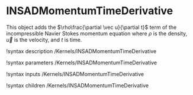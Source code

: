 # INSADMomentumTimeDerivative

This object adds the $\rho\frac{\partial \vec u}{\partial t}$ term of the
incompressible Navier Stokes momentum equation where $\rho$ is the density,
$\vec u$ is the velocity, and $t$ is time.

!syntax description /Kernels/INSADMomentumTimeDerivative

!syntax parameters /Kernels/INSADMomentumTimeDerivative

!syntax inputs /Kernels/INSADMomentumTimeDerivative

!syntax children /Kernels/INSADMomentumTimeDerivative
